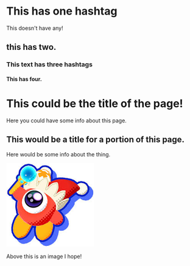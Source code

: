 # This has one hashtag

This doesn't have any!

## this has two.

### This text has three hashtags

#### This has four.



# This could be the title of the page!

Here you could have some info about this page. 

## This would be a title for a portion of this page.

Here would be some info about the thing.

![WaddleDoo](Images/WaddleDoo.JPG)

Above this is an image I hope!